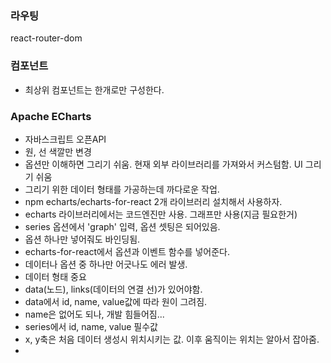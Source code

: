 ### 라우팅
react-router-dom

### 컴포넌트
- 최상위 컴포넌트는 한개로만 구성한다.

### Apache ECharts
- 자바스크립트 오픈API
- 원, 선 색깔만 변경
- 옵션만 이해하면 그리기 쉬움. 현재 외부 라이브러리를 가져와서 커스텀함. UI 그리기 쉬움
- 그리기 위한 데이터 형태를 가공하는데 까다로운 작업.
- npm echarts/echarts-for-react 2개 라이브러리 설치해서 사용하자.
- echarts 라이브러리에서는 코드엔진만 사용. 그래프만 사용(지금 필요한거)
- series 옵션에서 'graph' 입력, 옵션 셋팅은 되어있음.
- 옵션 하나만 넣어줘도 바인딩됨.
- echarts-for-react에서 옵션과 이벤트 함수를 넣어준다.
- 데이터나 옵션 중 하나만 어긋나도 에러 발생.
- 데이터 형태 중요
- data(노드), links(데이터의 연결 선)가 있어야함.
- data에서 id, name, value값에 따라 원이 그려짐.
- name은 없어도 되나, 개발 힘들어짐...
- series에서 id, name, value 필수값
- x, y축은 처음 데이터 생성시 위치시키는 값. 이후 움직이는 위치는 알아서 잡아줌.
- 
